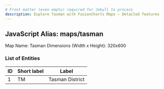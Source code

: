 ```yaml
---
# Front matter (even empty) required for Jekyll to process
description: Explore Tasman with FusionCharts Maps – Detailed features for seamless integration. Try now & enhance your data visualization today! 
---
```


## JavaScript Alias: maps/tasman

Map Name: Tasman
Dimensions (Width x Height): 320x600





### List of Entities

ID | Short label | Label
---|---|---|
1|TM|Tasman District

